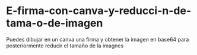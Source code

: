 # E-firma-con-canva-y-reducci-n-de-tama-o-de-imagen
Puedes dibujar en un canva una firma y obtener la imagen en base64 para posteriormente reducir el tamaño de la imagnes
